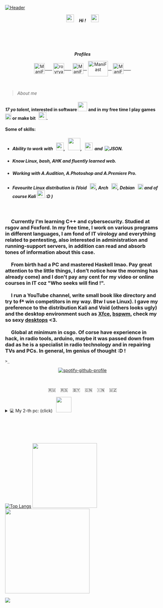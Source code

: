 <!-- 27/04/21 --> 
 <!-- https://www.youtube.com/watch?v=uykVCZpi7SU&ab_channel=JohnDodd -->
[![Header](https://github.com/Stas-inside/Stas-inside/blob/main/assets/headerMain3.png)](https://www.youtube.com/watch?v=804cYaQqn_A)

<p align="center"><i><a href="https://disk.yandex.ru/d/FU2ypphTf5gv1Q"><img src="https://cdn.discordapp.com/emojis/974278985632600074.gif?size=96&quality=lossless" width="25"/></a><b>     Hi !     </b><a href="https://disk.yandex.ru/d/FU2ypphTf5gv1Q"><img src="https://user-images.githubusercontent.com/75932477/153186735-654c2334-8436-4a52-b266-577ce19bdf68.gif" width="25"/></a></i></p>

#  
<!--
[![Telegram](https://img.shields.io/static/v1?label=&message=Telegram&color=00B1FF?style=for-the-badge&logo=Telegram&color=00B1FF)](https://t.me/Mani_Fast)
[![Steam](https://img.shields.io/static/v1?label=&message=Steam&color=000000?style=for-the-badge&logo=Steam&style=flat-square)](steamcommunity.com/id/manifast/)
[![YouTube](https://img.shields.io/static/v1?label=&message=YouTube&color=FF1515?style=for-the-badge&logo=YouTube&style=flat-square)](https://www.youtube.com/channel/UCKcWOEWJ1hrUW1irBZz-8xQ)
![Discord#8021](https://img.shields.io/static/v1?label=Discord&message=ManiFast#8021&color=7289D9?style=for-the-badge&logo=Discord&style=flat-square)
![Spotify](https://img.shields.io/static/v1?label=Spotify&message=ManiFast&color=1ED760?style=for-the-badge&logo=Spotify&style=flat-square)
-->
<p align="center">
<i><b>Profiles</b></i>
</p>

<p align="center">
<a href="https://www.youtube.com/channel/UCKcWOEWJ1hrUW1irBZz-8xQ" target="blank"><img align="center" src="https://cdn.icon-icons.com/icons2/2699/PNG/512/youtube_logo_icon_168737.png" alt="ManiFast" height="35" width="35" />      </a>
<a href="https://www.instagram.com/mani_fastt/" target="blank"><img align="center" src="https://brandpalettes.com/wp-content/uploads/2018/10/Instagram.png" alt="royryando" height="35" width="35" />      </a>
<a href="https://steamcommunity.com/id/manifast/" target="blank"><img align="center" src="https://camo.githubusercontent.com/2e51cfa2846afbace22819d8c7dd9afad50d0a414ad1d7d30e811952706f548d/68747470733a2f2f6564656e742e6769746875622e696f2f537570657254696e7949636f6e732f696d616765732f7376672f737465616d2e737667" alt="ManiFast" height="35" width="35" />   </a>
<a href="https://www.deviantart.com/manifaststas" target="blank"><img align="center" src="https://user-images.githubusercontent.com/62830326/189595654-a3afee29-faf1-42ed-9553-76ce8252556b.png" alt="ManiFast" height="50" width="65" />   </a>
<a href="https://t.me/Mani_Fast" target="blank"><img align="center" src="https://camo.githubusercontent.com/f4b401dd7cd9b7840fd31acafd49e151a80e4c9600bf219934461b96dd98e013/68747470733a2f2f6564656e742e6769746875622e696f2f537570657254696e7949636f6e732f696d616765732f7376672f74656c656772616d2e737667" alt="ManiFast" height="35" width="35" />      </a>
 
<!--<a href="https://open.spotify.com/user/royryando?si=kElixxsSRBy-LvwevKkzkw" target="blank"><img align="center" src="https://camo.githubusercontent.com/15d4e1b8bf3ed25b7131cc93f248f86cc42deaf9e19fdb61aa1ba3b46e0400a5/68747470733a2f2f6564656e742e6769746875622e696f2f537570657254696e7949636f6e732f696d616765732f7376672f73706f746966792e737667" alt="royryando" height="35" width="35" /></a>
 
<a href="https://www.deviantart.com/manifaststas" target="blank"><img align="center" src="https://pngpress.com/wp-content/uploads/2020/03/Deviantart-Logo-Transparent.png" alt="ManiFast" height="35" width="35" /></a>-->
 
</p>

  
<!-- *** -->
>_About me_   <img src="https://cdn.discordapp.com/emojis/952168776328163338.gif?size=96&quality=lossless" width="15">

#### *17 yo talent*, interested in software <img src="https://user-images.githubusercontent.com/75932477/153189525-485cff64-73e6-460a-ab6e-903c7c899395.gif" width="30"/> and in my free time I play games  <img src="https://cdn.discordapp.com/emojis/710971603328041050.webp?size=96&quality=lossless" width="20"> or make bit   <img src="https://cdn.discordapp.com/emojis/994044420192215120.gif?size=96&quality=lossless" width="25">.
#### Some of skills:
+ ##### Ability to work with   <img src="https://cdn.discordapp.com/emojis/763438000687415306.webp?size=96&quality=lossless" width="25">,   <img src="https://cdn.discordapp.com/emojis/763438061501022209.webp?size=96&quality=lossless" width="40">,   <img src="https://cdn.discordapp.com/emojis/903036002334048317.webp?size=96&quality=lossless" width="25">  and  ![JSON](https://img.shields.io/static/v1?label=&message=JSON&color=0D1117&logo=JSON).
+ ##### Know Linux, bash, AHK and fluently learned web.
+ ##### Working with A.Audition, A.Photoshop and A.Premiere Pro.
+ ##### Favourite Linux distribution is (Void   <img src="https://user-images.githubusercontent.com/62830326/192004168-d45275ae-1076-4a75-b505-9fc1557a70a0.png" width="20">, Arch   <img src="https://cdn.discordapp.com/emojis/923356424946483292.webp?size=96&quality=lossless" width="20">, Debian   <img src="https://cdn.discordapp.com/emojis/932091501402521672.webp?size=96&quality=lossless" width="18"> and of course Kali <img src="https://cdn.discordapp.com/emojis/932093234891608086.webp?size=96&quality=lossless" width="25"> :D )
<!--![C++](https://img.shields.io/badge/-C++-090909?style=for-the-badge&logo=C%2b%2b%&logoColor=6296CC)-->
 
 
 
###      Сurrently I'm learning C++ and cybersecurity. Studied at rsgov and Foxford. In my free time, I work on various programs in different languages, I am fond of IT virology and everything related to pentesting, also interested in administration and running-support servers, in addition can read and absorb tones of information about this case. </br></br>     From birth had a PC and mastered Haskell lmao. Pay great attention to the little things, I don’t notice how the morning has already come) and I don't pay any cent for my video or online courses in IT coz "Who seeks will find !". </br></br>     I run a YouTube channel, write small book like directory and try to ~~f*~~ win competitors in my way. Btw I use Linux). I gave my preference to the distribution Kali and Void (others looks ugly) and the desktop environment such as <a href="https://itsfoss.com/best-xfce-themes/">Xfce</a>, <a href="https://www.reddit.com/r/unixporn/comments/dhbmip/bspwm_this_forest_is_so_beautiful">bspwm</a>, check my so sexy <a href="https://github.com/ManiFast/DeskTop/blob/main/image_2022-09-22_20-59-05.png">desktops</a> <3. </br></br>     Global at minimum in csgo. Of corse have experience in hack, in radio tools, arduino, maybe it was passed down from dad as he is a specialist in radio technology and in repairing TVs and PCs. In general, Im genius of thought :D !
<!--###### *«While they were playing games, lounging and walking, I was developing, moving forward and made progress.»*.-->
<!--#### I l<img src="https://cdn.discordapp.com/emojis/974236147943358464.gif?size=96&quality=lossless" width="25">ve what I do and I get high when everything works out ✔️.-->
`>_`

<p align="center">
<a href="https://spotify-github-profile.vercel.app/api/view.svg?uid=237qyqinklwe1q10e0lreu6il&redirect=true">
<img src="https://spotify-github-profile.vercel.app/api/view.svg?uid=237qyqinklwe1q10e0lreu6il&cover_image=true&theme=novatorem" alt="spotify-github-profile">
</a>
</p>


 
 
<!--
[![Telegram](https://img.shields.io/badge/-Telegram-0D1117?style=for-the-badge&logo=Telegram)](https://t.me/Mani_Fast)
[![Steam](https://img.shields.io/badge/-Steam-0D1117?style=for-the-badge&logo=Steam)](https://steamcommunity.com/id/manifast/)
[![YouTube](https://img.shields.io/badge/-YouTube-0D1117?style=for-the-badge&logo=YouTube)](https://www.youtube.com/channel/UCKcWOEWJ1hrUW1irBZz-8xQ)
[![Instagram](https://img.shields.io/badge/-Instagram-0D1117?style=for-the-badge&logo=Instagram)](https://www.instagram.com/mani_fastt/)
[![Deviantart](https://img.shields.io/badge/-DeviantArt-0D1117?style=for-the-badge&logo=DeviantArt)](https://www.deviantart.com/manifaststas)
-->
 
<p align="center">🇷🇺<img src="https://cdn.discordapp.com/emojis/923655187015553024.webp?size=96&quality=lossless" width="15">🇷🇸<img src="https://cdn.discordapp.com/emojis/923655187015553024.webp?size=96&quality=lossless" width="15">🇧🇾<img src="https://cdn.discordapp.com/emojis/923655187015553024.webp?size=96&quality=lossless" width="15">🇨🇳<img src="https://cdn.discordapp.com/emojis/923655187015553024.webp?size=96&quality=lossless" width="15">🇮🇳<img src="https://cdn.discordapp.com/emojis/923655187015553024.webp?size=96&quality=lossless" width="15">🇺🇿
</p>

<!--
![Battle](https://img.shields.io/badge/-Battle.net-0D1117?style=for-the-badge&logo=Battle.net) - ManiFast#2325
![Discord](https://img.shields.io/badge/-Discord-0D1117?style=for-the-badge&logo=Discord) - !ManiFast#6685
![Spotify](https://img.shields.io/badge/-Spotify-0D1117?style=for-the-badge&logo=Spotify) - ManiFa$t
 -->
  
  
 <!-- <img src="https://images-ext-1.discordapp.net/external/yZbwbJqsqcVdejYUVXqqYgmlYlIout-tCcYizOtXEWE/https/media.discordapp.net/attachments/851143791083257886/851771495691714570/embed.png" width="1500"/> -->
  
 <details>
<summary>💻 My 2-th pc: (click)   <img src="https://c.tenor.com/y2JXkY1pXkwAAAAM/cat-computer.gif" width="50"/></summary>
<p>
 
<strong> 💎 Monitors: </strong> 1.(BENQ 4k FHD 32* EW3270) | 2.(Dell FHD 24* S2419H ␡)
 
<strong> 💎 Video cards: </strong> 1.(ASUS GeForce GTX 1060 6GB ROG Strix OC Edition VR) | 2.(EVGA GeForce GTX 1060 6GB)
 
<strong> 🔥 Processor : </strong> Intel® Core i3 9th
 
<strong> ♫ Bass speakers <3: </strong> Yamaha x2, Microlab TMN 1

<strong> 💎 RAM: </strong> Crucial ballistix 8gb
 
<strong> ▆ Case: </strong> Thermaltake Versa J24 Tempered Glass RGB Edition
 
 Sensitive : DPI:750 | CSGO:1.70
 
 at the time of writing 18/07/2020
</p>
</details>
 
 #  
<!-- ![Anurag's GitHub stats](https://github-readme-stats.vercel.app/api?username=Stas-inside&show_icons=true&theme=tokyonight&bg_color=DEG,0082FF,00B1FF,00D2FF) -->
[![Top Langs](https://github-readme-stats.vercel.app/api/top-langs/?username=manifast&layout=compact)](https://github.com/anuraghazra/github-readme-stats)
<img src="https://media3.giphy.com/media/xndHaRIcvge5y/giphy.gif?cid=790b7611922f015e7a2b7f20869ff7a6e9c845abd6dcffd4&rid=giphy.gif&ct=g" width="210"/><img src="https://media.giphy.com/media/Im5ViAG58iLLYPW2jl/giphy.gif" width="275"/>

<a href="https://disk.yandex.ru/d/FU2ypphTf5gv1Q">![](https://github.com/Stas-inside/Stas-inside/blob/main/github-user-contribution.svg)</a>

<!--[![Header](https://github.com/Stas-inside/Stas-inside/blob/main/assets/qr-code-636f92247a892c78001a0583c3d2ee06.png)](https://www.youtube.com/channel/UCKcWOEWJ1hrUW1irBZz-8xQ)-->
